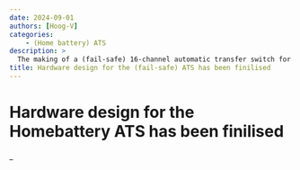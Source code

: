 ```yaml
---
date: 2024-09-01
authors: [Hoog-V]
categories: 
    - (Home battery) ATS
description: >
  The making of a (fail-safe) 16-channel automatic transfer switch for homebattery system (Part 1: PCB/Hardware design)
title: Hardware design for the (fail-safe) ATS has been finilised
---
```


# Hardware design for the Homebattery ATS has been finilised

_